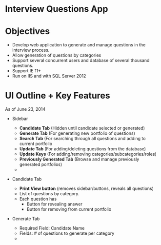 # Interview Questions App
# Objectives
* Develop web application to generate and manage questions in the interview process.
* Allow generation of questions by categories
* Support several concurrent users and database of several thousand questions.
* Support IE 11+
* Run on IIS and with SQL Server 2012

# UI Outline + Key Features
As of June 23, 2014

* Sidebar
    * **Candidate Tab** (Hidden until candidate selected or generated)
    * **Generate Tab** (For generating new portfolio of questions)
    * **Search Tab** (For searching through all questions and adding to current portfolio
    * **Update Tab** (For adding/deleting questions from the database)
    * **Update Keys** (For adding/removing categories/subcategories/roles)
    * **Previously Generated Tab** (Browse and manage previously generated portfolios)
    *
* Candidate Tab
    * **Print View button** (removes sidebar/buttons, reveals all questions)
    * List of questions by category.
    * Each question has
        * Button for revealing answer
        * Button for removing from current         portfolio

* Generate Tab
    * Required Field: Candidate Name
    * Fields: # of questions to generate per category
    *

